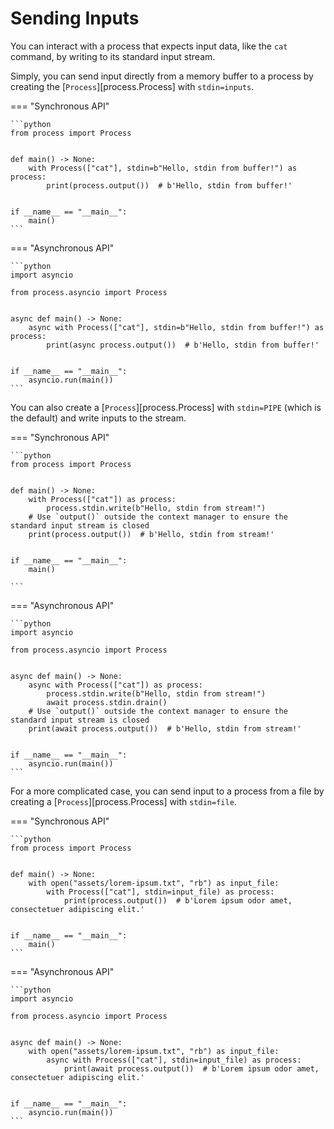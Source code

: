 # Sending Inputs

You can interact with a process that expects input data, like the `cat` command, by writing to its standard input stream.

Simply, you can send input directly from a memory buffer to a process by creating the [`Process`][process.Process] with `stdin=inputs`.

=== "Synchronous API"

    ```python
    from process import Process


    def main() -> None:
        with Process(["cat"], stdin=b"Hello, stdin from buffer!") as process:
            print(process.output())  # b'Hello, stdin from buffer!'


    if __name__ == "__main__":
        main()
    ```

=== "Asynchronous API"

    ```python
    import asyncio

    from process.asyncio import Process


    async def main() -> None:
        async with Process(["cat"], stdin=b"Hello, stdin from buffer!") as process:
            print(async process.output())  # b'Hello, stdin from buffer!'


    if __name__ == "__main__":
        asyncio.run(main())
    ```

You can also create a [`Process`][process.Process] with `stdin=PIPE` (which is the default) and write inputs to the stream.

=== "Synchronous API"

    ```python
    from process import Process


    def main() -> None:
        with Process(["cat"]) as process:
            process.stdin.write(b"Hello, stdin from stream!")
        # Use `output()` outside the context manager to ensure the standard input stream is closed
        print(process.output())  # b'Hello, stdin from stream!'


    if __name__ == "__main__":
        main()

    ```

=== "Asynchronous API"

    ```python
    import asyncio

    from process.asyncio import Process


    async def main() -> None:
        async with Process(["cat"]) as process:
            process.stdin.write(b"Hello, stdin from stream!")
            await process.stdin.drain()
        # Use `output()` outside the context manager to ensure the standard input stream is closed
        print(await process.output())  # b'Hello, stdin from stream!'


    if __name__ == "__main__":
        asyncio.run(main())
    ```

For a more complicated case, you can send input to a process from a file by creating a [`Process`][process.Process] with `stdin=file`.

=== "Synchronous API"

    ```python
    from process import Process


    def main() -> None:
        with open("assets/lorem-ipsum.txt", "rb") as input_file:
            with Process(["cat"], stdin=input_file) as process:
                print(process.output())  # b'Lorem ipsum odor amet, consectetuer adipiscing elit.'


    if __name__ == "__main__":
        main()
    ```

=== "Asynchronous API"

    ```python
    import asyncio

    from process.asyncio import Process


    async def main() -> None:
        with open("assets/lorem-ipsum.txt", "rb") as input_file:
            async with Process(["cat"], stdin=input_file) as process:
                print(await process.output())  # b'Lorem ipsum odor amet, consectetuer adipiscing elit.'


    if __name__ == "__main__":
        asyncio.run(main())
    ```